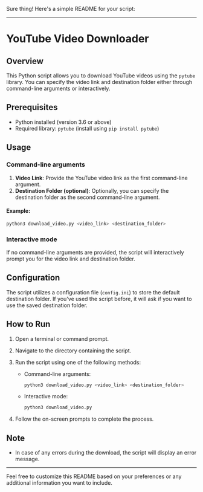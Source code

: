 Sure thing! Here's a simple README for your script:

---

# YouTube Video Downloader

## Overview

This Python script allows you to download YouTube videos using the `pytube` library. You can specify the video link and destination folder either through command-line arguments or interactively.

## Prerequisites

- Python installed (version 3.6 or above)
- Required library: `pytube` (install using `pip install pytube`)

## Usage

### Command-line arguments

1. **Video Link**: Provide the YouTube video link as the first command-line argument.
2. **Destination Folder (optional)**: Optionally, you can specify the destination folder as the second command-line argument.

#### Example:

```bash
python3 download_video.py <video_link> <destination_folder>
```

### Interactive mode

If no command-line arguments are provided, the script will interactively prompt you for the video link and destination folder.

## Configuration

The script utilizes a configuration file (`config.ini`) to store the default destination folder. If you've used the script before, it will ask if you want to use the saved destination folder.

## How to Run

1. Open a terminal or command prompt.
2. Navigate to the directory containing the script.
3. Run the script using one of the following methods:

   - Command-line arguments:

     ```bash
     python3 download_video.py <video_link> <destination_folder>
     ```

   - Interactive mode:

     ```bash
     python3 download_video.py
     ```

4. Follow the on-screen prompts to complete the process.

## Note

- In case of any errors during the download, the script will display an error message.

---

Feel free to customize this README based on your preferences or any additional information you want to include.

